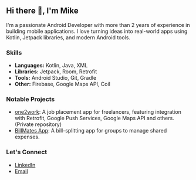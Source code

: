 ## Hi there 👋, I'm Mike
I'm a passionate Android Developer with more than 2 years of experience in building mobile applications. I love turning ideas into real-world apps using Kotlin, Jetpack libraries, and modern Android tools.

### Skills
- **Languages:** Kotlin, Java, XML
- **Libraries:** Jetpack, Room, Retrofit
- **Tools:** Android Studio, Git, Gradle
- **Other:** Firebase, Google Maps API, Coil

### Notable Projects
- [one2work](https://play.google.com/store/apps/details?id=ru.one2work.android): A job placement app for freelancers, featuring integration with Retrofit, Google Push Services, Google Maps API and others. (Private repository)
- [BillMates App](https://github.com/maqa544/BillMatesApp): A bill-splitting app for groups to manage shared expenses.

### Let's Connect
- [LinkedIn](https://www.linkedin.com/in/maqa545/)
- [Email](mailto:maqa545@gmail.com)
